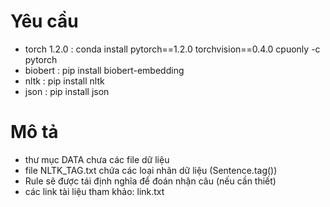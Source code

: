 # Yêu cầu
+ torch 1.2.0 : conda install pytorch==1.2.0 torchvision==0.4.0 cpuonly -c pytorch
+ biobert : pip install biobert-embedding
+ nltk : pip install nltk
+ json : pip install json

# Mô tả
+ thư mục DATA chưa các file dữ liệu
+ file NLTK_TAG.txt chứa các loại nhãn dữ liệu (Sentence.tag())
+ Rule sẽ được tái định nghĩa để đoán nhận câu (nếu cần thiết)
+ các link tài liệu tham khảo: link.txt
